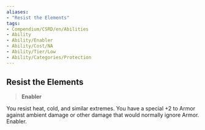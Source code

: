 ```yaml
---
aliases:
- "Resist the Elements"
tags:
- Compendium/CSRD/en/Abilities
- Ability
- Ability/Enabler
- Ability/Cost/NA
- Ability/Tier/Low
- Ability/Categories/Protection
---
```


  
## Resist the Elements  
>**Enabler**
  
You resist heat, cold, and similar extremes. You have a special +2 to Armor against ambient damage or other damage that would normally ignore Armor. Enabler.